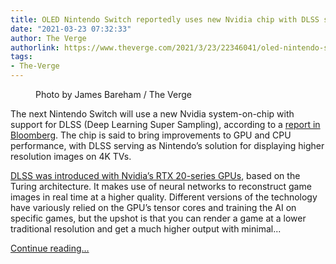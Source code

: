 ```yaml
---
title: OLED Nintendo Switch reportedly uses new Nvidia chip with DLSS support
date: "2021-03-23 07:32:33"
author: The Verge
authorlink: https://www.theverge.com/2021/3/23/22346041/oled-nintendo-switch-dlss-nvidia-chip-report
tags:
- The-Verge
---
```

<figure>
      <img alt="" src="https://cdn.vox-cdn.com/thumbor/qnjcgn298Se-wxM6Pgv9dFSGmzs=/0x0:2040x1360/1310x873/cdn.vox-cdn.com/uploads/chorus_image/image/69010330/jbareham_180301_2346_nintendo_switch_0034_zelda.0.jpg" />
        <figcaption>Photo by James Bareham / The Verge</figcaption>
    </figure>

  <p id="8hf0zX">The next Nintendo Switch will use a new Nvidia system-on-chip with support for DLSS (Deep Learning Super Sampling), according to a <a href="https://www.bloomberg.com/news/articles/2021-03-23/nintendo-to-use-new-nvidia-graphics-chip-in-2021-switch-upgrade">report in Bloomberg</a>. The chip is said to bring improvements to GPU and CPU performance, with DLSS serving as Nintendo’s solution for displaying higher resolution images on 4K TVs.</p>
<p id="r4II0W"><a href="https://www.theverge.com/2018/9/14/17854230/nvidia-rtx-2080-turing-architecture-specs-platform">DLSS was introduced with Nvidia’s RTX 20-series GPUs</a>, based on the Turing architecture. It makes use of neural networks to reconstruct game images in real time at a higher quality. Different versions of the technology have variously relied on the GPU’s tensor cores and training the AI on specific games, but the upshot is that you can render a game at a lower traditional resolution and get a much higher output with minimal...</p>
  <p>
    <a href="https://www.theverge.com/2021/3/23/22346041/oled-nintendo-switch-dlss-nvidia-chip-report">Continue reading&hellip;</a>
  </p>